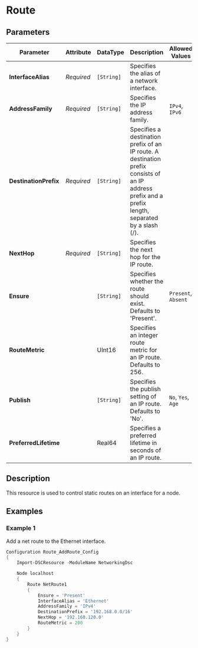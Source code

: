 # Route

## Parameters

| Parameter             | Attribute  | DataType   | Description                                                                                                                                         | Allowed Values      |
| --------------------- | ---------- | ---------- | --------------------------------------------------------------------------------------------------------------------------------------------------- | ------------------- |
| **InterfaceAlias**    | *Required* | `[String]` | Specifies the alias of a network interface.                                                                                                         |                     |
| **AddressFamily**     | *Required* | `[String]` | Specifies the IP address family.                                                                                                                    | `IPv4`, `IPv6`      |
| **DestinationPrefix** | *Required* | `[String]` | Specifies a destination prefix of an IP route. A destination prefix consists of an IP address prefix and a prefix length, separated by a slash (/). |                     |
| **NextHop**           | *Required* | `[String]` | Specifies the next hop for the IP route.                                                                                                            |                     |
| **Ensure**            |            | `[String]` | Specifies whether the route should exist. Defaults to 'Present'.                                                                                    | `Present`, `Absent` |
| **RouteMetric**       |            | UInt16     | Specifies an integer route metric for an IP route. Defaults to 256.                                                                                 |                     |
| **Publish**           |            | `[String]` | Specifies the publish setting of an IP route. Defaults to 'No'.                                                                                     | `No`, `Yes`, `Age`  |
| **PreferredLifetime** |            | Real64     | Specifies a preferred lifetime in seconds of an IP route.                                                                                           |                     |

## Description

This resource is used to control static routes on an interface for a node.

## Examples

### Example 1

Add a net route to the Ethernet interface.

```powershell
Configuration Route_AddRoute_Config
{
    Import-DSCResource -ModuleName NetworkingDsc

    Node localhost
    {
        Route NetRoute1
        {
            Ensure = 'Present'
            InterfaceAlias = 'Ethernet'
            AddressFamily = 'IPv4'
            DestinationPrefix = '192.168.0.0/16'
            NextHop = '192.168.120.0'
            RouteMetric = 200
        }
    }
}
```

